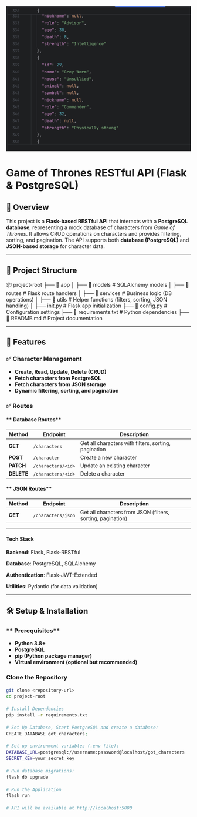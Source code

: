 
![Screenshot_of_grey_worm.png](Screenshot_of_grey_worm.png) 

# **Game of Thrones RESTful API (Flask & PostgreSQL)**

## **📌 Overview**
This project is a **Flask-based RESTful API** that interacts with a **PostgreSQL database**, representing a mock database of characters from *Game of Thrones*. It allows CRUD operations on characters and provides filtering, sorting, and pagination. The API supports both **database (PostgreSQL)** and **JSON-based storage** for character data.

---

## **📂 Project Structure**

📦 project-root ├── 📁 app │ ├── 📁 models # SQLAlchemy models │ ├── 📁 routes # Flask route handlers │ ├── 📁 services # Business logic (DB operations) │ ├── 📁 utils # Helper functions (filters, sorting, JSON handling) │ ├── init.py # Flask app initialization ├── 📄 config.py # Configuration settings ├── 📄 requirements.txt # Python dependencies ├── 📄 README.md # Project documentation

---

## **🚀 Features**
### **✅ Character Management**
- **Create, Read, Update, Delete (CRUD)**
- **Fetch characters from PostgreSQL**
- **Fetch characters from JSON storage**
- **Dynamic filtering, sorting, and pagination**

### **✅ Routes**
#### ** Database Routes**
| Method | Endpoint | Description |
|--------|-------------|-------------|
| **GET** | `/characters` | Get all characters with filters, sorting, pagination |
| **POST** | `/character` | Create a new character |
| **PATCH** | `/characters/<id>` | Update an existing character |
| **DELETE** | `/characters/<id>` | Delete a character |

#### ** JSON Routes**
| Method | Endpoint           | Description |
|--------|--------------------|-------------|
| **GET** | `/characters/json` | Get all characters from JSON (filters, sorting, pagination) |



---
####  **Tech Stack**
**Backend**: Flask, Flask-RESTful

**Database**: PostgreSQL, SQLAlchemy

**Authentication**: Flask-JWT-Extended

**Utilities**: Pydantic (for data validation)

---

## **🛠️ Setup & Installation**
### ** Prerequisites**
- **Python 3.8+**
- **PostgreSQL**
- **pip (Python package manager)**
- **Virtual environment (optional but recommended)**

### **Clone the Repository**
```bash
git clone <repository-url>
cd project-root

# Install Dependencies
pip install -r requirements.txt

# Set Up Database, Start PostgreSQL and create a database:
CREATE DATABASE got_characters;

# Set up environment variables (.env file):
DATABASE_URL=postgresql://username:password@localhost/got_characters
SECRET_KEY=your_secret_key

# Run database migrations:
flask db upgrade

# Run the Application
flask run

# API will be available at http://localhost:5000
